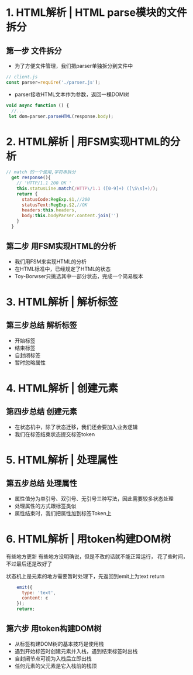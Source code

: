 # 1. HTML解析 | HTML parse模块的文件拆分
## 第一步 文件拆分
- 为了方便文件管理，我们把parser单独拆分到文件中
```js
// client.js
const parser=require('./parser.js');
```
- parser接收HTML文本作为参数，返回一棵DOM树
```js
void async function () {
  //...
 let dom=parser.parseHTML(response.body);
```
# 2. HTML解析 | 用FSM实现HTML的分析
```js
// match 的一个使用,字符串拆分
  get response(){
    // 'HTTP/1.1 200 OK '
    this.statusLine.match(/HTTP\/1.1 ([0-9]+) ([\S\s]+)/);
    return {
      statusCode:RegExp.$1,//200
      statusText:RegExp.$2,//OK
      headers:this.headers,
      body:this.bodyParser.content.join('')
    }
  }
```
## 第二步 用FSM实现HTML的分析

- 我们用FSM来实现HTML的分析
- 在HTML标准中，已经规定了HTML的状态
- Toy-Borwser只挑选其中一部分状态，完成一个简易版本
# 3. HTML解析 | 解析标签

## 第三步总结 解析标签
- 开始标签 
- 结束标签 
- 自封闭标签 
- 暂时忽略属性

# 4. HTML解析 | 创建元素

## 第四步总结 创建元素
- 在状态机中，除了状态迁移，我们还会要加入业务逻辑
- 我们在标签结束状态提交标签token

# 5. HTML解析 | 处理属性

## 第五步总结 处理属性
- 属性值分为单引号、双引号、无引号三种写法，因此需要较多状态处理
- 处理属性的方式跟标签类似
- 属性结束时，我们把属性加到标签Token上

# 6. HTML解析 | 用token构建DOM树

有些地方更新 有些地方没明确说，但是不改的话就不能正常运行，
花了些时间，不过最后还是改好了

状态机上是元素的地方需要暂时处理下，先返回到emit上为text return
```js
    emit({
      type: 'text',
      content: c
    });
    return;
```
##  第六步 用token构建DOM树
- 从标签构建DOM树的基本技巧是使用栈
- 遇到开始标签时创建元素并入栈，遇到结束标签时出栈
- 自封闭节点可视为入栈后立即出栈
- 任何元素的父元素是它入栈前的栈顶